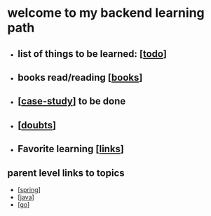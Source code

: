 # welcome to my backend learning path

- ## list of things to be learned: [[todo]]
- ## books read/reading [[books]]
- ## [[case-study]] to be done
- ## [[doubts]]
- ## Favorite learning [[links]] 

## parent level links to topics

- [[spring]]
- [[java]]
- [[go]]

[//begin]: # "Autogenerated link references for markdown compatibility"
[todo]: todo.md "todo"
[books]: books.md "books"
[case-study]: case-study.md "case-study"
[doubts]: doubts.md "doubts"
[links]: links.md "links"
[spring]: spring.md "spring"
[java]: java.md "java"
[go]: go.md "go"
[//end]: # "Autogenerated link references"
